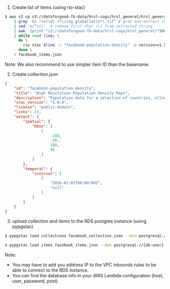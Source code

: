 

1. Create list of items (using rio-stac)

```bash
$ aws s3 cp s3://dataforgood-fb-data/hrsl-cogs/hrsl_general/hrsl_general-latest.vrt - \ # pipe contents of latest .vrt file into STDIN
    | grep -Eo ">v(\d|.)*\/cog_globallat\S*\.tif" # grep and extract characters corresponding to the filekey in S3
    | sed 's/^>//'  # remove first char (>) from extracted string
    | awk '{print "s3://dataforgood-fb-data/hrsl-cogs/hrsl_general/"$NF}' \ # substitute back in S3 URI
    | while read line; \
      do \
        rio stac $line -c "facebook-population-density" -p version=v1.5 -d"2016-01-01" --without-raster --without-proj --asset-mediatype COG -n cog; \
      done \
    > facebook_items.json
```
Note: We also recommend to use simpler item ID than the basename.

2. Create collection.json
```json
{
    "id": "facebook-population-density",
    "title": "High Resolution Population Density Maps",
    "description": "Population data for a selection of countries, allocated to 1 arcsecond blocks and provided in a combination of CSV and Cloud-optimized GeoTIFF files. This refines CIESIN’s Gridded Population of the World using machine learning models on high-resolution worldwide Digital Globe satellite imagery. CIESIN population counts aggregated from worldwide census data are allocated to blocks where imagery appears to contain buildings.",
    "stac_version": "1.0.0",
    "license": "public-domain",
    "links": [],
    "extent": {
        "spatial": {
            "bbox": [
                [
                    -180,
                    -90,
                    180,
                    90
                ]
            ]
        },
        "temporal": {
            "interval": [
                [
                    "2016-01-01T00:00:00Z",
                    "null"
                ]
            ]
        }
    }
}
```

3. upload collection and items to the RDS postgres instance (using pypgstac)

```bash
$ pypgstac load collections facebook_collection.json --dsn postgresql://{db-user}:{db-password}@{db-host}:{db-port}/{db-name} --method insert

$ pypgstac load items facebook_items.json --dsn postgresql://{db-user}:{db-password}@{db-host}:{db-port}/{db-name} --method insert
```

Note:

- You may have to add you address IP to the VPC inbounds rules to be able to connect to the RDS instance.
- You can find the database info in your AWS Lambda configuration (host, user, password, post)
